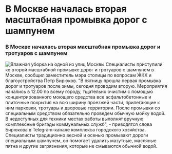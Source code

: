 # В Москве началась вторая масштабная промывка дорог с шампунем
### В Москве началась вторая масштабная промывка дорог и тротуаров с шампунем
![]( https://cdnn21.img.ria.ru/images/07e4/04/0d/1569960529_0:194:2954:1856_1280x0_80_0_0_4a91e7bb3eabf3ea7aadac5ba82a8ac7.jpg "Влажная уборка на одной из улиц Москвы" )
Специалисты приступили ко второй масштабной промывке дорог и тротуаров с шампунем в Москве, сообщил заместитель мэра столицы по вопросам ЖКХ и благоустройства Петр Бирюков.
"В пятницу прошла первая промывка дорог и тротуаров после зимы, сегодня проводим вторую. Мероприятия начались в 12.00 по всему городу, тщательно очистим с помощью концентрированного моющего средства все асфальтобетонные и плиточные покрытия на всю ширину проезжей части, прилегающие к ним парковки, тротуары и дворовые территории. После промывки со специальным средством обязательно проведем обычную мойку водой. В недоступных для техники местах работы выполнят вручную комплексные бригады коммунальных служб", - приводятся слова Бирюкова в Telegram-канале комплекса городского хозяйства.
Специалисты традиционно весной и осенью промывают дороги специальным шампунем, он помогает удалить мазутные, масляные пятна и другие загрязнения, которые не смываются обычной водой. 
